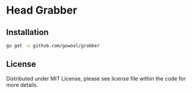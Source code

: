 # Head Grabber

## Installation

```sh
go get -u github.com/gowool/grabber
```

## License

Distributed under MIT License, please see license file within the code for more details.
